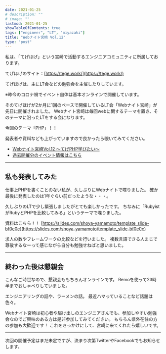 ```yaml
---
date: 2021-01-25
# description: ""
# image: ""
lastmod: 2021-01-25
showTableOfContents: true
tags: ["engineer", "LT", "miyazaki"]
title: "Webナイト宮崎 Vol.12"
type: "post"
---
```


私は、「てげほげ」という宮崎で活動するエンジニアコミュニティに所属しております。

てげほげのサイト：[https://tege.work/](https://tege.work/)

てげほげは、主にLT会などの勉強会を主催したりしています。

※昨今のコロナ禍でイベント自体は基本オンラインで開催しています。

そのてげほげが2か月に1回のペースで開催しているLT会「Webナイト宮崎」が先日に開催されました。
Webナイト宮崎は毎回webに関するテーマを置き、そのテーマに沿ったLTをする会になります。

今回のテーマ「PHP」！！

発表者や資料なども上がっていますので良かったら覗いてみてください。

- [Webナイト宮崎Vol.12 ～てげPHP学びたい～](https://tegehoge.connpass.com/event/199828/)
- [過去開催分のイベント情報はこちら](https://tegehoge.connpass.com/)

---

## 私も発表してみた

仕事上PHPを書くことのない私が、久しぶりにWebナイトで喋りました。
確か最後に発表したのは1年ぐらい前だったような・・・。

久しぶりのLTで少し緊張しましたがとても楽しかったです。
ちなみに「RubyistがRubyとPHPを比較してみる」というテーマで喋りました。

資料はこちら！！
[https://slides.com/shoya-yamamoto/template_slide-bf0e0c](https://slides.com/shoya-yamamoto/template_slide-bf0e0c)  

求人の数やフレームワークの比較などを行いました。
複数言語できる人まじで尊敬するなーって感じながら自分も勉強せねばと思いました。

---

## 終わった後は懇親会

こんなご時世なので、懇親会ももちろんオンラインです。
Remoを使って23時半までおしゃべりしていました。

エンジニアリングの話や、ラーメンの話。
最近ハマっていることなど話題は色々。

Webナイト宮崎は初心者や駆け出しのエンジニアさんでも、参加しやすい勉強会なのでご興味のある方は是非参加してみてください。
もちろん県外在住の方の参加も大歓迎です！
これをきっかけにして、宮崎に来てくれたら嬉しいです。

---

次回の開催予定はまだ未定ですが、決まり次第TwitterやFacebookでもお知らせします。
